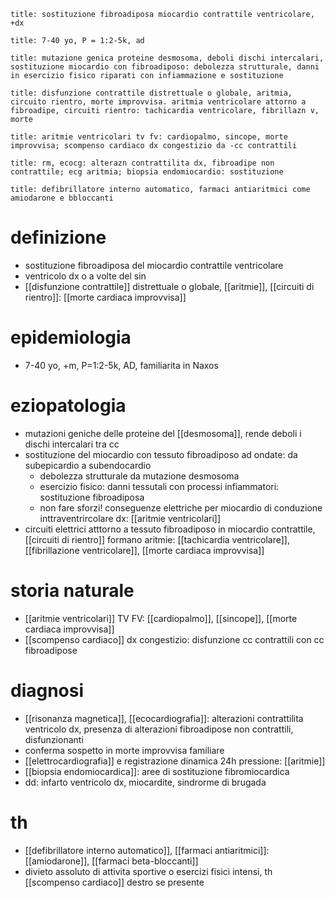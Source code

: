 ```ad-definizione
title: sostituzione fibroadiposa miocardio contrattile ventricolare, +dx
```
```ad-epidemiologia
title: 7-40 yo, P = 1:2-5k, ad
```
```ad-eziologia
title: mutazione genica proteine desmosoma, deboli dischi intercalari, sostituzione miocardio con fibroadiposo: debolezza strutturale, danni in esercizio fisico riparati con infiammazione e sostituzione
```
```ad-fisiopatologia
title: disfunzione contrattile distrettuale o globale, aritmia, circuito rientro, morte improvvisa. aritmia ventricolare attorno a fibroadipe, circuiti rientro: tachicardia ventricolare, fibrillazn v, morte
```
```ad-clinica
title: aritmie ventricolari tv fv: cardiopalmo, sincope, morte improvvisa; scompenso cardiaco dx congestizio da -cc contrattili
```
```ad-diagnosi
title: rm, ecocg: alterazn contrattilita dx, fibroadipe non contrattile; ecg aritmia; biopsia endomiocardio: sostituzione
```
```ad-terapia
title: defibrillatore interno automatico, farmaci antiaritmici come amiodarone e bbloccanti
```

# definizione
- sostituzione fibroadiposa del miocardio contrattile ventricolare
- ventricolo dx o a volte del sin
- [[disfunzione contrattile]] distrettuale o globale, [[aritmie]], [[circuiti di rientro]]: [[morte cardiaca improvvisa]]

# epidemiologia
- 7-40 yo, +m, P=1:2-5k, AD, familiarita in Naxos

# eziopatologia
- mutazioni geniche delle proteine del [[desmosoma]], rende deboli i dischi intercalari tra cc
- sostituzione del miocardio con tessuto fibroadiposo ad ondate: da subepicardio a subendocardio
	- debolezza strutturale da mutazione desmosoma
	- esercizio fisico: danni tessutali con processi infiammatori: sostituzione fibroadiposa
	- non fare sforzi! conseguenze elettriche per miocardio di conduzione inttraventrircolare dx: [[aritmie ventricolari]]
- circuiti elettrici atttorno a tessuto fibroadiposo in miocardio contrattile, [[circuiti di rientro]] formano aritmie: [[tachicardia ventricolare]], [[fibrillazione ventricolare]], [[morte cardiaca improvvisa]]

# storia naturale
- [[aritmie ventricolari]] TV FV: [[cardiopalmo]], [[sincope]], [[morte cardiaca improvvisa]]
- [[scompenso cardiaco]] dx congestizio: disfunzione cc contrattili con cc fibroadipose

# diagnosi
- [[risonanza magnetica]], [[ecocardiografia]]: alterazioni contrattilita ventricolo dx, presenza di alterazioni fibroadipose non contrattili, disfunzionanti
- conferma sospetto in morte improvvisa familiare
- [[elettrocardiografia]] e registrazione dinamica 24h pressione: [[aritmie]]
- [[biopsia endomiocardica]]: aree di sostituzione fibromiocardica
- dd: infarto ventricolo dx, miocardite, sindrorme di brugada

# th
- [[defibrillatore interno automatico]], [[farmaci antiaritmici]]: [[amiodarone]], [[farmaci beta-bloccanti]]
- divieto assoluto di attivita sportive o esercizi fisici intensi, th [[scompenso cardiaco]] destro se presente